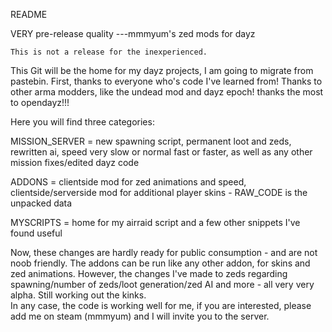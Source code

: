 README

VERY pre-release quality ---mmmyum's zed mods for dayz

>>>
	This is not a release for the inexperienced.
>>>

This Git will be the home for my dayz projects, I am going to migrate from pastebin.  First, thanks to everyone who's code I've learned from! Thanks to other arma modders, like the undead mod and dayz epoch! thanks the most to opendayz!!!



Here you will find three categories:

MISSION_SERVER = new spawning script, permanent loot and zeds, rewritten ai, speed very slow or normal fast or faster, as well as any other mission fixes/edited dayz code

ADDONS = clientside mod for zed animations and speed, clientside/serverside mod for additional player skins - RAW_CODE is the unpacked data

MYSCRIPTS = home for my airraid script and a few other snippets I've found useful



Now, these changes are hardly ready for public consumption - and are not noob friendly.   The addons can be run like any other addon, for skins and zed animations. 
		However, the changes I've made to zeds regarding spawning/number of zeds/loot generation/zed AI and more - all very very alpha.  Still working out the kinks.  
	In any case, the code is working well for me, if you are interested, please add me on steam (mmmyum) and I will invite you to the server. 

